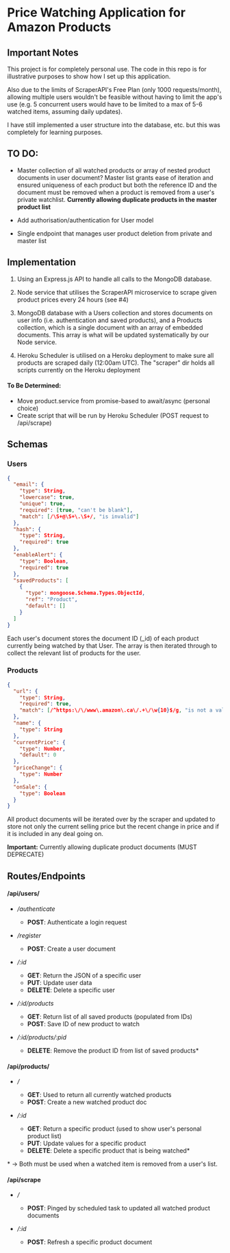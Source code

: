 # Price Watching Application for Amazon Products

## Important Notes

This project is for completely personal use. The code in this repo is for illustrative purposes to show how I set up this application.

Also due to the limits of ScraperAPI's Free Plan (only 1000 requests/month), allowing multiple users wouldn't be feasible without
having to limit the app's use (e.g. 5 concurrent users would have to be limited to a max of 5-6 watched items, assuming daily updates).

I have still implemented a user structure into the database, etc. but this was completely for learning purposes.

## TO DO:

- Master collection of all watched products or array of nested product documents in user document? Master list grants ease of iteration
  and ensured uniqueness of each product but both the reference ID and the document must be removed when a product is removed from a user's
  private watchlist. **Currently allowing duplicate products in the master product list**

- Add authorisation/authentication for User model

- Single endpoint that manages user product deletion from private and master list

## Implementation

1. Using an Express.js API to handle all calls to the MongoDB database.

2. Node service that utilises the ScraperAPI microservice to scrape given product prices every 24 hours (see #4)

3. MongoDB database with a Users collection and stores documents on user info (i.e. authentication and saved products),
   and a Products collection, which is a single document with an array of embedded documents. This array is what will be
   updated systematically by our Node service.

4. Heroku Scheduler is utilised on a Heroku deployment to make sure all products are scraped daily (12:00am UTC). The "scraper" dir holds all scripts currently on the Heroku deployment

#### To Be Determined:

- Move product.service from promise-based to await/async (personal choice)
- Create script that will be run by Heroku Scheduler (POST request to /api/scrape)

## Schemas

### Users

```json
{
  "email": {
    "type": String,
    "lowercase": true,
    "unique": true,
    "required": [true, "can't be blank"],
    "match": [/\S+@\S+\.\S+/, "is invalid"]
  },
  "hash": {
    "type": String,
    "required": true
  },
  "enableAlert": {
    "type": Boolean,
    "required": true
  },
  "savedProducts": [
    {
      "type": mongoose.Schema.Types.ObjectId,
      "ref": "Product",
      "default": []
    }
  ]
}
```

Each user's document stores the document ID (\_id) of each product currently being watched by that User. The array is then iterated through to collect the
relevant list of products for the user.

### Products

```json
{
  "url": {
    "type": String,
    "required": true,
    "match": [/^https:\/\/www\.amazon\.ca\/.+\/\w{10}$/g, "is not a valid url"]
  },
  "name": {
    "type": String
  },
  "currentPrice": {
    "type": Number,
    "default": 0
  },
  "priceChange": {
    "type": Number
  },
  "onSale": {
    "type": Boolean
  }
}
```

All product documents will be iterated over by the scraper and updated to store not only the current selling price but the recent change in price and if
it is included in any deal going on.

**Important:** Currently allowing duplicate product documents (MUST DEPRECATE)

## Routes/Endpoints

#### /api/users/

- _/authenticate_

  - **POST**: Authenticate a login request

- _/register_

  - **POST**: Create a user document

- _/:id_

  - **GET**: Return the JSON of a specific user
  - **PUT**: Update user data
  - **DELETE**: Delete a specific user

- _/:id/products_

  - **GET**: Return list of all saved products (populated from IDs)
  - **POST**: Save ID of new product to watch

- _/:id/products/:pid_
  - **DELETE**: Remove the product ID from list of saved products\*

#### /api/products/

- _/_

  - **GET**: Used to return all currently watched products
  - **POST**: Create a new watched product doc

- _/:id_
  - **GET**: Return a specific product (used to show user's personal product list)
  - **PUT**: Update values for a specific product
  - **DELETE**: Delete a specific product that is being watched\*

\* -> Both must be used when a watched item is removed from a user's list.

#### /api/scrape

- _/_

  - **POST**: Pinged by scheduled task to updated all watched product documents

- _/:id_

  - **POST**: Refresh a specific product document
